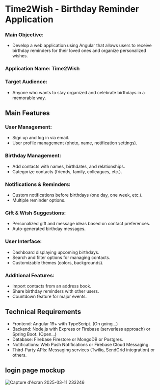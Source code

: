 # Time2Wish - Birthday Reminder Application

### Main Objective:
- Develop a web application using Angular that allows users to receive birthday reminders for their loved ones and organize personalized wishes.

### Application Name: Time2Wish
### Target Audience: 
- Anyone who wants to stay organized and celebrate birthdays in a memorable way.

## Main Features

### User Management:

- Sign up and log in via email.
- User profile management (photo, name, notification settings).

### Birthday Management:

- Add contacts with names, birthdates, and relationships.
- Categorize contacts (friends, family, colleagues, etc.).

### Notifications & Reminders:

- Custom notifications before birthdays (one day, one week, etc.).
- Multiple reminder options.

### Gift & Wish Suggestions:

- Personalized gift and message ideas based on contact preferences.
- Auto-generated birthday messages.

### User Interface:

- Dashboard displaying upcoming birthdays.
- Search and filter options for managing contacts.
- Customizable themes (colors, backgrounds).

### Additional Features:

- Import contacts from an address book.
- Share birthday reminders with other users.
- Countdown feature for major events.

## Technical Requirements

- Frontend: Angular 19+ with TypeScript. (On going...)
- Backend: Node.js with Express or Firebase (serverless approach) or Spring Boot. (Open...)
- Database: Firebase Firestore or MongoDB or Postgres.
- Notifications: Web Push Notifications or Firebase Cloud Messaging.
- Third-Party APIs: Messaging services (Twilio, SendGrid integration) or others.


## login page mockup

![Capture d'écran 2025-03-11 233246](https://github.com/user-attachments/assets/a72f2d6b-fc97-43ba-bfd4-db5cd7675d46)
